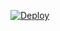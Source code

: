 [![Deploy](https://www.herokucdn.com/deploy/button.png)](https://dashboard.heroku.com/new?template=https://github.com/Frjoe/HX)
